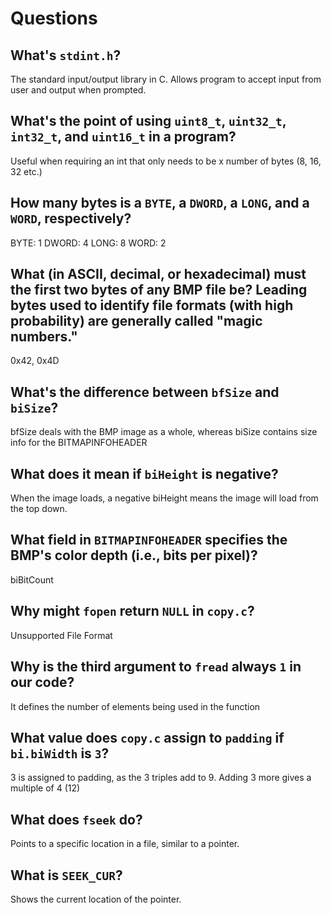 # Questions

## What's `stdint.h`?

The standard input/output library in C. Allows program to accept input from user and output when prompted.

## What's the point of using `uint8_t`, `uint32_t`, `int32_t`, and `uint16_t` in a program?

Useful when requiring an int that only needs to be x number of bytes (8, 16, 32 etc.)

## How many bytes is a `BYTE`, a `DWORD`, a `LONG`, and a `WORD`, respectively?

BYTE: 1
DWORD: 4
LONG: 8
WORD: 2

## What (in ASCII, decimal, or hexadecimal) must the first two bytes of any BMP file be? Leading bytes used to identify file formats (with high probability) are generally called "magic numbers."

0x42, 0x4D

## What's the difference between `bfSize` and `biSize`?

bfSize deals with the BMP image as a whole, whereas biSize contains size info for the BITMAPINFOHEADER

## What does it mean if `biHeight` is negative?

When the image loads, a negative biHeight means the image will load from the top down.

## What field in `BITMAPINFOHEADER` specifies the BMP's color depth (i.e., bits per pixel)?

biBitCount

## Why might `fopen` return `NULL` in `copy.c`?

Unsupported File Format

## Why is the third argument to `fread` always `1` in our code?

It defines the number of elements being used in the function

## What value does `copy.c` assign to `padding` if `bi.biWidth` is `3`?

3 is assigned to padding, as the 3 triples add to 9. Adding 3 more gives a multiple of 4 (12)

## What does `fseek` do?

Points to a specific location in a file, similar to a pointer.

## What is `SEEK_CUR`?

Shows the current location of the pointer.
